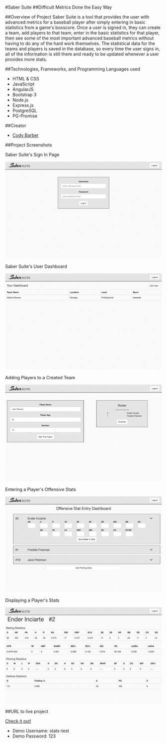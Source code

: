 #Saber Suite
##Difficult Metrics Done the Easy Way


##Overview of Project
Saber Suite is a tool that provides the user with advanced metrics for a baseball player after simply entering in basic statistics from a game's boxscore. Once a user is signed in, they can create a team, add players to that team, enter in the basic statistics for that player, then see some of the most important advanced baseball metrics without having to do any of the hard work themselves. The statistical data for the teams and players is saved in the database, so every time the user signs in, all of the information is still there and ready to be updated whenever a user provides more stats.


##Technologies, Frameworks, and Programming Languages used
* HTML & CSS
* JavaScript
* AngularJS
* Bootstrap 3
* Node.js
* Express.js
* PostgreSQL
* PG-Promise


##Creator
* [Cody Barber](https://github.com/codybarber)


##Project Screenshots


Saber Suite's Sign In Page

![Saber Suite](images/login.png)


Saber Suite's User Dashboard

![Saber Suite](images/user_dashboard.png)


Adding Players to a Created Team

![Saber Suite](images/player_addition.png)


Entering a Player's Offensive Stats

![Saber Suite](images/offensive_stat_entry.png)


Displaying a Player's Stats

![Saber Suite](images/player_stats.png)



##URL to live project

[Check it out!](http://saber-suite.herokuapp.com)
* Demo Username: stats-test
* Demo Password: 123
